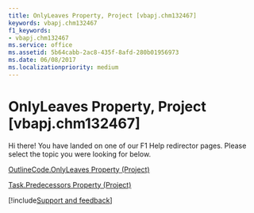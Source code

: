 ```yaml
---
title: OnlyLeaves Property, Project [vbapj.chm132467]
keywords: vbapj.chm132467
f1_keywords:
- vbapj.chm132467
ms.service: office
ms.assetid: 5b64cabb-2ac8-435f-8afd-280b01956973
ms.date: 06/08/2017
ms.localizationpriority: medium
---
```



# OnlyLeaves Property, Project [vbapj.chm132467]

Hi there! You have landed on one of our F1 Help redirector pages. Please select the topic you were looking for below.

[OutlineCode.OnlyLeaves Property (Project)](https://msdn.microsoft.com/library/cc477127-c784-fdea-53b1-7399d18d6b8b%28Office.15%29.aspx)

[Task.Predecessors Property (Project)](https://msdn.microsoft.com/library/4912eb9f-ad7b-68af-8c3b-c066715c1777%28Office.15%29.aspx)

[!include[Support and feedback](~/includes/feedback-boilerplate.md)]